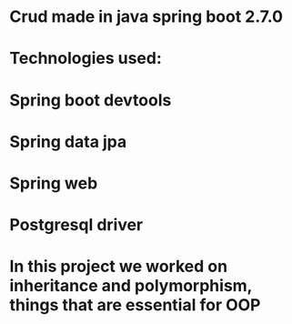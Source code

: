 # Crud made in java spring boot 2.7.0

# Technologies used:
# Spring boot devtools
# Spring data jpa
# Spring web
# Postgresql driver

# In this project we worked on inheritance and polymorphism, things that are essential for OOP
